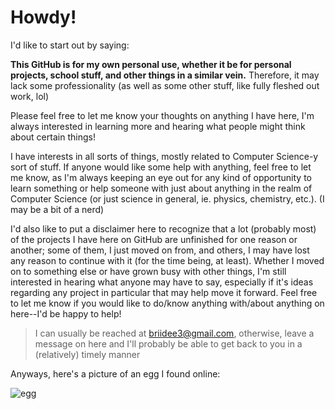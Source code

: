 <!---
briidee3/briidee3 is a ✨ special ✨ repository because its `README.md` (this file) appears on your GitHub profile.
You can click the Preview link to take a look at your changes.
--->

# Howdy!

I'd like to start out by saying:

**This GitHub is for my own personal use, whether it be for personal projects, school stuff, and other things in a similar vein.**
Therefore, it may lack some professionality (as well as some other stuff, like fully fleshed out work, lol)


Please feel free to let me know your thoughts on anything I have here, 
I'm always interested in learning more and hearing what people might think about certain things!


I have interests in all sorts of things, mostly related to Computer Science-y sort of stuff.
If anyone would like some help with anything, feel free to let me know, as I'm always keeping an
eye out for any kind of opportunity to learn something or help someone with just about anything
in the realm of Computer Science (or just science in general, ie. physics, chemistry, etc.).
(I may be a bit of a nerd)

I'd also like to put a disclaimer here to recognize that a lot (probably most) of the projects I have
here on GitHub are unfinished for one reason or another; some of them, I just moved on from, and others,
I may have lost any reason to continue with it (for the time being, at least). Whether I moved on to 
something else or have grown busy with other things, I'm still interested in hearing what anyone may
have to say, especially if it's ideas regarding any project in particular that may help move it forward.
Feel free to let me know if you would like to do/know anything with/about anything on here--I'd be happy to help!


> I can usually be reached at briidee3@gmail.com, otherwise, leave a message on here and I'll probably be able to get
> back to you in a (relatively) timely manner


Anyways, here's a picture of an egg I found online:

  ![egg](https://external-content.duckduckgo.com/iu/?u=http%3A%2F%2Fi.ytimg.com%2Fvi%2FbnZQgp6srF4%2Fhqdefault.jpg&f=1&nofb=1)
